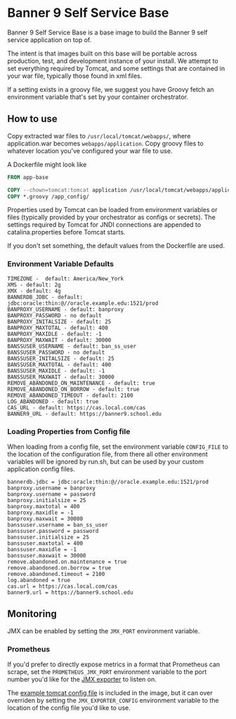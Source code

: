 # Banner 9 Self Service Base

Banner 9 Self Service Base is a base image to build the Banner 9 self service application on
top of.

The intent is that images built on this base will be portable across production, test, and
development instance of your install. We attempt to set everything required by Tomcat, and
some settings that are contained in your war file, typically those found in xml files.

If a setting exists in a groovy file, we suggest you have Groovy fetch an environment
variable that's set by your container orchestrator.

## How to use

Copy extracted war files to `/usr/local/tomcat/webapps/`, where application.war becomes
`webapps/application`. Copy groovy files to whatever location you've configured your war
file to use.

A Dockerfile might look like
```Dockerfile
FROM app-base

COPY --chown=tomcat:tomcat application /usr/local/tomcat/webapps/application/
COPY *.groovy /app_config/
```

Properties used by Tomcat can be loaded from environment variables or files
(typically provided by your orchestrator as configs or secrets). The settings
required by Tomcat for JNDI connections are appended to catalina.properties before Tomcat starts.

If you don't set something, the default values from the Dockerfile are used.

### Environment Variable Defaults

```shell
TIMEZONE -  default: America/New_York
XMS - default: 2g
XMX - default: 4g
BANNERDB_JDBC - default: jdbc:oracle:thin:@//oracle.example.edu:1521/prod
BANPROXY_USERNAME - default: banproxy
BANPROXY_PASSWORD - no default
BANPROXY_INITALSIZE - default: 25
BANPROXY_MAXTOTAL - default: 400
BANPROXY_MAXIDLE - default: -1
BANPROXY_MAXWAIT - default: 30000  
BANSSUSER_USERNAME - default: ban_ss_user
BANSSUSER_PASSWORD - no default
BANSSUSER_INITALSIZE - default: 25
BANSSUSER_MAXTOTAL - default: 400
BANSSUSER_MAXIDLE - default: -1
BANSSUSER_MAXWAIT - default: 30000
REMOVE_ABANDONED_ON_MAINTENANCE - default: true
REMOVE_ABANDONED_ON_BORROW - default: true
REMOVE_ABANDONED_TIMEOUT - default: 2100
LOG_ABANDONED - default: true
CAS_URL - default: https://cas.local.com/cas
BANNER9_URL - default: https://banner9.school.edu
```

### Loading Properties from Config file

When loading from a config file, set the environment variable `CONFIG_FILE` to the location
of the configuration file, from there all other environment variables will be ignored by run.sh,
but can be used by your custom application config files.

```shell
bannerdb.jdbc = jdbc:oracle:thin:@//oracle.example.edu:1521/prod
banproxy.username = banproxy
banproxy.username = password
banproxy.initialsize = 25
banproxy.maxtotal = 400
banproxy.maxidle = -1
banproxy.maxwait = 30000
banssuser.username = ban_ss_user
banssuser.password = password
banssuser.initialsize = 25
banssuser.maxtotal = 400
banssuser.maxidle = -1
banssuser.maxwait = 30000
remove.abandoned.on.maintenance = true
remove.abandoned.on.borrow = true
remove.abandoned.timeout = 2100
log.abandoned = true
cas.url = https://cas.local.com/cas
banner9.url = https://banner9.school.edu
```

## Monitoring

JMX can be enabled by setting the `JMX_PORT` environment variable.

### Prometheus

If you'd prefer to directly expose metrics in a format that Prometheus
can scrape, set the `PROMETHEUS_JMX_PORT` environment variable to the
port number you'd like for the
[JMX exporter](https://github.com/prometheus/jmx_exporter) to listen on.

The [example tomcat config file](https://github.com/prometheus/jmx_exporter/blob/master/example_configs/tomcat.yml)
is included in the image, but it can over overriden by setting the
`JMX_EXPORTER_CONFIG` environment variable to the location of the config
file you'd like to use.